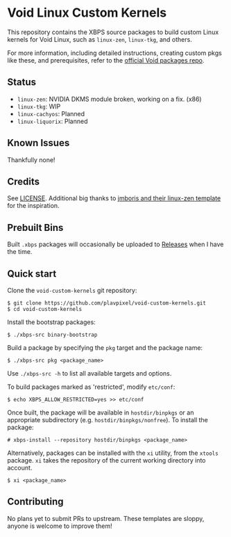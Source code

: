 
# Void Linux Custom Kernels

This repository contains the XBPS source packages to build custom Linux kernels for Void Linux, such as `linux-zen`, `linux-tkg`, and others.

For more information, including detailed instructions, creating custom pkgs like these, and prerequisites, refer to the [official Void packages repo](https://github.com/void-linux/void-packages).

## Status

- `linux-zen`: NVIDIA DKMS module broken, working on a fix. (x86)
- `linux-tkg`: WIP
- `linux-cachyos`: Planned
- `linux-liquorix`: Planned

## Known Issues

Thankfully none!

## Credits

See [LICENSE](https://github.com/plavpixel/void-custom-kernels/blob/master/LICENSE).  Additional big thanks to [jmboris and their linux-zen template](https://github.com/jmboris/voidlinux-kernel-zen-6.12.6) for the inspiration.

## Prebuilt Bins

Built `.xbps` packages will occasionally be uploaded to [Releases](https://github.com/plavpixel/void-custom-kernels/releases) when I have the time.


## Quick start

Clone the `void-custom-kernels` git repository:

```
$ git clone https://github.com/plavpixel/void-custom-kernels.git
$ cd void-custom-kernels
```
Install the bootstrap packages:
```
$ ./xbps-src binary-bootstrap
```

Build a package by specifying the `pkg` target and the package name:

```
$ ./xbps-src pkg <package_name>
```

Use `./xbps-src -h` to list all available targets and options.

To build packages marked as 'restricted', modify `etc/conf`:

```
$ echo XBPS_ALLOW_RESTRICTED=yes >> etc/conf
```

Once built, the package will be available in `hostdir/binpkgs` or an appropriate subdirectory (e.g. `hostdir/binpkgs/nonfree`). To install the package:

```
# xbps-install --repository hostdir/binpkgs <package_name>
```

Alternatively, packages can be installed with the `xi` utility, from the `xtools` package. `xi` takes the repository of the current working directory into account.

```
$ xi <package_name>
```
## Contributing
No plans yet to submit PRs to upstream. These templates are sloppy, anyone is welcome to improve them!
